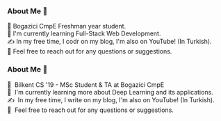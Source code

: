 ### About Me 👋

📕  Bogazici CmpE Freshman year student.\
🌱  I'm currently learning Full-Stack Web Development.\
✍️  In my free time, I codr on my blog, I'm also on YouTube! (In Turkish).\
💬  Feel free to reach out for any questions or suggestions.

### About Me 👋

📕 &nbsp;Bilkent CS '19 - MSc Student & TA at Bogazici CmpE\
🌱 &nbsp;I'm currently learning more about Deep Learning and its applications.\
✍️ &nbsp;In my free time, I write on my blog, I'm also on YouTube! (In Turkish).\
💬 &nbsp;Feel free to reach out for any questions or suggestions.
